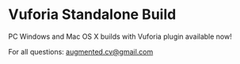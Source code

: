 # Vuforia Standalone Build

PC Windows and Mac OS X builds with Vuforia plugin available now!

For all questions: augmented.cv@gmail.com
